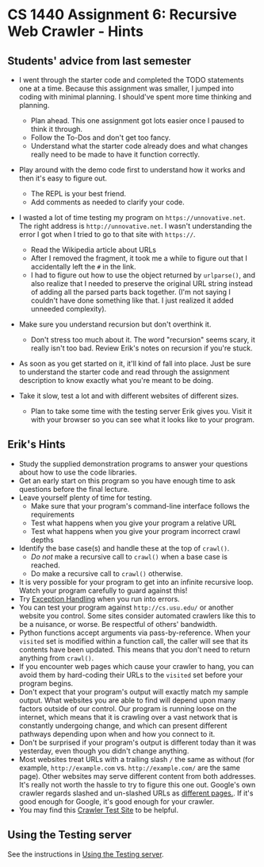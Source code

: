 # CS 1440 Assignment 6: Recursive Web Crawler - Hints

## Students' advice from last semester

*   I went through the starter code and completed the TODO statements one at a time.  Because this assignment was smaller, I jumped into coding with minimal planning. I should've spent more time thinking and planning.
    *   Plan ahead. This one assignment got lots easier once I paused to think it through.
    *   Follow the To-Dos and don't get too fancy.
    *   Understand what the starter code already does and what changes really need to be made to have it function correctly.
*   Play around with the demo code first to understand how it works and then it's easy to figure out.
    *   The REPL is your best friend. 
    *   Add comments as needed to clarify your code.

*   I wasted a lot of time testing my program on `https://unnovative.net`.  The right address is `http://unnovative.net`. I wasn't understanding the error I got when I tried to go to that site with `https://`.
    *   Read the Wikipedia article about URLs
    *   After I removed the fragment, it took me a while to figure out that I accidentally left the `#` in the link.
    *   I had to figure out how to use the object returned by `urlparse()`, and also realize that I needed to preserve the original URL string instead of adding all the parsed parts back together. (I'm not saying I couldn't have done something like that. I just realized it added unneeded complexity).
*   Make sure you understand recursion but don't overthink it.
    *   Don't stress too much about it. The word "recursion" seems scary, it really isn't too bad.  Review Erik's notes on recursion if you're stuck.
*   As soon as you get started on it, it'll kind of fall into place. Just be sure to understand the starter code and read through the assignment description to know exactly what you're meant to be doing.
*   Take it slow, test a lot and with different websites of different sizes.
    *   Plan to take some time with the testing server Erik gives you.  Visit it with your browser so you can see what it looks like to your program.


## Erik's Hints

*   Study the supplied demonstration programs to answer your questions about how to use the code libraries.
*   Get an early start on this program so you have enough time to ask questions before the final lecture.
*   Leave yourself plenty of time for testing.
    *   Make sure that your program's command-line interface follows the requirements
    *   Test what happens when you give your program a relative URL
    *   Test what happens when you give your program incorrect crawl depths
*   Identify the base case(s) and handle these at the top of `crawl()`.
    *   *Do not* make a recursive call to `crawl()` when a base case is reached.
    *   Do make a recursive call to `crawl()` otherwise.
*   It is very possible for your program to get into an infinite recursive
    loop.  Watch your program carefully to guard against this!
*   Try [Exception Handling](https://wiki.python.org/moin/HandlingExceptions)
    when you run into errors.
*   You can test your program against `http://cs.usu.edu/` or another website you control.  Some sites consider automated crawlers like this to be a nuisance, or worse.  Be respectful of others' bandwidth.
*   Python functions accept arguments via pass-by-reference.  When your
    `visited` set is modified within a function call, the caller will see that
    its contents have been updated.  This means that you don't need to return
    anything from `crawl()`.
*   If you encounter web pages which cause your crawler to hang, you can avoid
    them by hard-coding their URLs to the `visited` set before your program
    begins.
*   Don't expect that your program's output will exactly match my sample
    output.  What websites you are able to find will depend upon many factors
    outside of our control.  Our program is running loose on the internet,
    which means that it is crawling over a vast network that is constantly
    undergoing change, and which can present different pathways depending upon
    when and how you connect to it.
*   Don't be surprised if your program's output is different today than it was
    yesterday, even though you didn't change anything.
*   Most websites treat URLs with a trailing slash `/` the same as without (for
    example, `http://example.com` vs. `http://example.com/` are the same page).
    Other websites may serve different content from both addresses.  It's
    really not worth the hassle to try to figure this one out.  Google's own
    crawler regards slashed and un-slashed URLs as [different
    pages.](https://webmasters.googleblog.com/2010/04/to-slash-or-not-to-slash.html).
    If it's good enough for Google, it's good enough for your crawler.
*   You may find this [Crawler Test Site](https://crawler-test.com/) to be helpful.


## Using the Testing server

See the instructions in [Using the Testing server](../demo/Using_the_Testing_Server.md).
